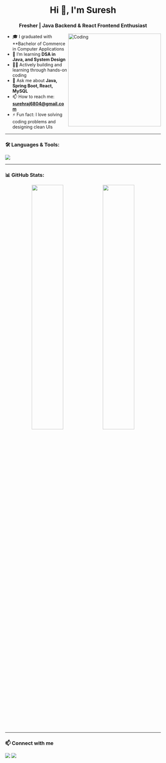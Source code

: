 <h1 align="center">Hi 👋, I'm Suresh</h1>
<h3 align="center">Fresher | Java Backend & React Frontend Enthusiast</h3>

<img align="right" alt="Coding" width="300" src="https://media.giphy.com/media/qgQUggAC3Pfv687qPC/giphy.gif">

- 🎓 I graduated with **Bachelor of Commerce in Computer Applications
- 🌱 I’m learning **DSA in Java, and System Design**
- 👨‍💻 Actively building and learning through hands-on coding
- 💬 Ask me about **Java, Spring Boot, React, MySQL**
- 📫 How to reach me: **surehraj6804@gmail.com**
- ⚡ Fun fact: I love solving coding problems and designing clean UIs

---

### 🛠️ Languages & Tools:
<p>
  <img src="https://skillicons.dev/icons?i=html,css,js,react,java,spring,git,mysql,vscode" />
</p>

---

### 📊 GitHub Stats:
<p align="center">
  <img width="45%" src="https://github-readme-stats.vercel.app/api?username=SURESH_USERNAME&show_icons=true&theme=radical" />
  <img width="45%" src="https://github-readme-streak-stats.herokuapp.com?user=SURESH_USERNAME&theme=radical" />
</p>

---

### 📫 Connect with me

<p>
  <a href="https://www.linkedin.com/in/your-linkedin/"><img src="https://img.shields.io/badge/LinkedIn-blue?logo=linkedin&style=for-the-badge"></a>
  <a href="mailto:your.email@gmail.com"><img src="https://img.shields.io/badge/Gmail-red?logo=gmail&style=for-the-badge"></a>
</p>
